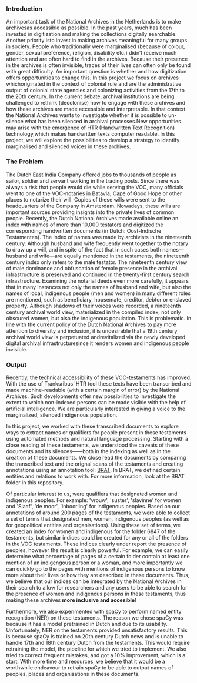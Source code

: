 ### Introduction

An important task of the National Archives in the Netherlands is to make archivesas accessible as possible. In the past years, much has been invested in digitization and making the collections digitally searchable. Another priority isto invest in making archives meaningful for many groups in society. People who traditionally were marginalised (because of colour, gender, sexual preference, religion, disability etc.) didn’t receive much attention and are often hard to find in the archives. Because their presence in the archives is often invisible, traces of their lives can often only be found with great difficulty. An important question is whether and how digitization offers opportunities to change this. In this project we focus on archives whichoriginated in the context of colonial rule and are the administrative output of colonial state agencies and colonizing activities from the 17th to the 20th century. In the current debate, archival institutions are being challenged to rethink (decolonise) how to engage with these archives and how these archives are made accessible and interpretable. In that context the National Archives wants to investigate whether it is possible to un-silence what has been silenced in archival processes.New opportunities may arise with the emergence of HTR (Handwritten Text Recognition) technology,which makes handwritten texts computer readable. In this project, we will explore the possibilities to develop a strategy to identify marginalised and silenced voices in these archives.

### The Problem 

The Dutch East India Company offered jobs to thousands of people as sailor, soldier and servant working in the trading posts. Since there was always a risk that people would die while serving the VOC, many officials went to one of the VOC-notaries in Batavia, Cape of Good Hope or other places to notarize their will. Copies of these wills were sent to the headquarters of the Company in Amsterdam. Nowadays, these wills are important sources providing insights into the private lives of common people. Recently, the Dutch National Archives made available online an index with names of more than 10,000 testators and digitized the corresponding handwritten documents (in Dutch: Oost-Indische Testamenten). The index of names was made by archivists in the nineteenth century. Although husband and wife frequently went together to the notary to draw up a will, and in spite of 
the fact that in such cases both names—husband and wife—are equally mentioned in the testaments, the nineteenth century index only refers to the male testator. The nineteenth century view of male dominance and obfuscation of female presence in the archival infrastructure is preserved and continued in the twenty-first century search infrastructure. Examining the notarial deeds even more carefully, it appears that in many instances not only the names of husband and wife, but also the names of local, indigenous people (men and women) in many different roles are mentioned, such as beneficiary, housemate, creditor, debtor or enslaved property. Although shadows of their voices were recorded, a nineteenth century archival world view, materialized in the compiled index, not only obscured women, but also the indigenous population. This is problematic. In line with the current policy of the Dutch National Archives to pay more attention to diversity and inclusion, it is undesirable that a 19th century archival world view is perpetuated andrevitalized via the newly developed digital archival infrastructuresince it renders women and indigenous people invisible.

### Output

Recently, the technical accessibility of these VOC-testaments has improved. With the use of Tranksribus’ HTR tool these texts have been transcribed and made machine-readable (with a certain margin of error) by the National Archives. Such developments offer new possibilities to investigate the extent to which non-indexed persons can be made visible with the help of artificial intelligence. We are particularly interested in giving a voice to the marginalized, silenced indigenous population.

In this project, we worked with these transcribed documents to explore ways to extract names or qualifiers for people present in these testaments using automated methods and natural language processing. Starting with a close reading of these testaments, we understood the caveats of these documents and its silences——both in the indexing as well as in the creation of these documents. We close read the documents by comparing the transcribed text and the orignal scans of the testaments and creating annotations using an annotation tool: [BRAT](https://brat.nlplab.org/). In BRAT, we defined certain entities and relations to work with. For more information, look at the BRAT folder in this repository.

Of particular interest to us, were qualifiers that designated women and indigenous peoples. For example: 'vrouw', 'suster', 'slavinne' for women and 'Slaaf', 'de moor', 'inboorling' for indigenous peoples. Based on our annotations of around 200 pages of the testaments, we were able to collect a set of terms that designated men, women, indigenous peoples (as well as for geopolitical entities and organisations). Using these set of terms, we created an index for women and indigenous for the folder 6847 of the testaments, but similar indices could be created for any or all of the folders in the VOC testaments. These indices clearly under report the presence of peoples, however the result is clearly powerful. For example, we can easily determine what percentage of pages of a certain folder contain at least one mention of an indigengous person or a woman, and more importantly we can quickly go to the pages with mentions of indigenous persons to know more about their lives or how they are described in these documents. Thus, we believe that our indices can be integrated by the National Archives in their search to allow for researchers and any users to be able to search for the presence of women and indigenous persons in these testaments, thus making these archives **more inclusive and accesible**!

Furthermore, we also experimented with [spaCy](https://spacy.io/) to perform named entity recognition (NER) on these testaments. The reason we chose spaCy was because it has a model pretrained in Dutch and due to its usability. Unfortunately, NER on the testaments provided unsatisfactory results. This is because spaCy is trained on 20th century Dutch news and is unable to handle 17th and 18th century Dutch from the testaments. This would require retraining the model, the pipeline for which we tried to implement. We also tried to correct frequent mistakes, and got a 10% improvement, which is a start. With more time and resources, we believe that it would be a worthwhile endeavour to retrain spaCy to be able to output names of peoples, places and organisations in these documents.
